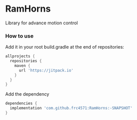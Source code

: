 # RamHorns
Library for advance motion control

### How to use

Add it in your root build.gradle at the end of repositories:

```gradle
allprojects {
  repositories {
    maven { 
      url 'https://jitpack.io'
    }
  }
}
```
Add the dependency

```gradle
dependencies {
  implementation 'com.github.frc4571:RamHorns:-SNAPSHOT'
}
```
